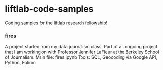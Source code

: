 # liftlab-code-samples
Coding samples for the liftlab research fellowship! 

### fires
A project started from my data journalism class. Part of an ongoing project that I am working on with Professor Jennifer LaFleur at the Berkeley School of Journalism.
Main file: fires.ipynb 
Tools: SQL, Geocoding via Google API, Python, Folium

###
